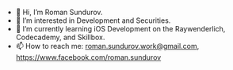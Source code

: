 - 👋 Hi, I’m Roman Sundurov.
- 👀 I’m interested in Development and Securities.
- 🌱 I’m currently learning iOS Development on the Raywenderlich, Codecademy, and Skillbox.
- 📫 How to reach me: roman.sundurov.work@gmail.com, https://www.facebook.com/roman.sundurov

<!---
RomanS001/RomanS001 is a ✨ special ✨ repository because its `README.md` (this file) appears on your GitHub profile.
You can click the Preview link to take a look at your changes.
--->
